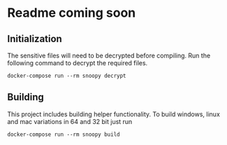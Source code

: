 # Readme coming soon

## Initialization
The sensitive files will need to be decrypted before compiling.
Run the following command to decrypt the required files.

```
docker-compose run --rm snoopy decrypt
```

## Building
This project includes building helper functionality. To build
windows, linux and mac variations in 64 and 32 bit just run

```
docker-compose run --rm snoopy build
```